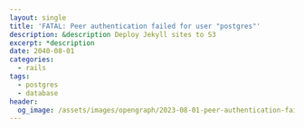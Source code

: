 ```yaml
---
layout: single
title: 'FATAL: Peer authentication failed for user "postgres"'
description: &description Deploy Jekyll sites to S3
excerpt: *description
date: 2040-08-01
categories:
  - rails
tags:
  - postgres
  - database
header:
  og_image: /assets/images/opengraph/2023-08-01-peer-authentication-failed-for-user-postgres.png
---
```

